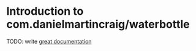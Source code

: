 # Introduction to com.danielmartincraig/waterbottle

TODO: write [great documentation](http://jacobian.org/writing/what-to-write/)
